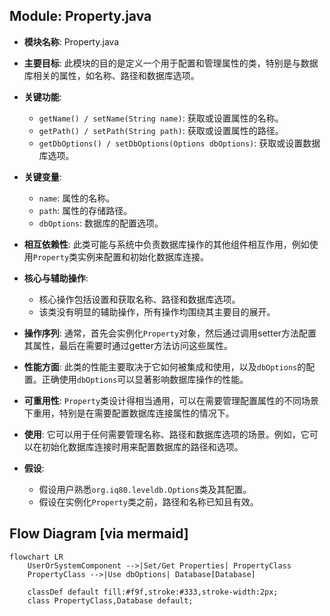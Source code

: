 ## Module: Property.java
- **模块名称**: Property.java

- **主要目标**: 此模块的目的是定义一个用于配置和管理属性的类，特别是与数据库相关的属性，如名称、路径和数据库选项。

- **关键功能**:
  - `getName() / setName(String name)`: 获取或设置属性的名称。
  - `getPath() / setPath(String path)`: 获取或设置属性的路径。
  - `getDbOptions() / setDbOptions(Options dbOptions)`: 获取或设置数据库选项。

- **关键变量**:
  - `name`: 属性的名称。
  - `path`: 属性的存储路径。
  - `dbOptions`: 数据库的配置选项。

- **相互依赖性**: 此类可能与系统中负责数据库操作的其他组件相互作用，例如使用`Property`类实例来配置和初始化数据库连接。

- **核心与辅助操作**: 
  - 核心操作包括设置和获取名称、路径和数据库选项。
  - 该类没有明显的辅助操作，所有操作均围绕其主要目的展开。

- **操作序列**: 通常，首先会实例化`Property`对象，然后通过调用setter方法配置其属性，最后在需要时通过getter方法访问这些属性。

- **性能方面**: 此类的性能主要取决于它如何被集成和使用，以及`dbOptions`的配置。正确使用`dbOptions`可以显著影响数据库操作的性能。

- **可重用性**: `Property`类设计得相当通用，可以在需要管理配置属性的不同场景下重用，特别是在需要配置数据库连接属性的情况下。

- **使用**: 它可以用于任何需要管理名称、路径和数据库选项的场景。例如，它可以在初始化数据库连接时用来配置数据库的路径和选项。

- **假设**: 
  - 假设用户熟悉`org.iq80.leveldb.Options`类及其配置。
  - 假设在实例化`Property`类之前，路径和名称已知且有效。
## Flow Diagram [via mermaid]
```mermaid
flowchart LR
    UserOrSystemComponent -->|Set/Get Properties| PropertyClass
    PropertyClass -->|Use dbOptions| Database[Database]

    classDef default fill:#f9f,stroke:#333,stroke-width:2px;
    class PropertyClass,Database default;
```
